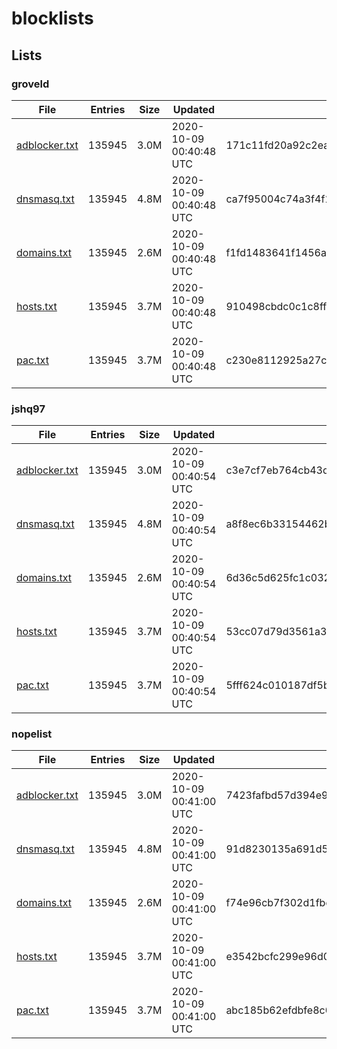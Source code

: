 # blocklists

## Lists

### groveld

|File|Entries|Size|Updated|Hash|
|-|-|-|-|-|
|[adblocker.txt](https://raw.githubusercontent.com/groveld/blocklists/lists/groveld/adblocker.txt)|135945|3.0M|2020-10-09 00:40:48 UTC|171c11fd20a92c2eac0794ad2983a8f189210010|
|[dnsmasq.txt](https://raw.githubusercontent.com/groveld/blocklists/lists/groveld/dnsmasq.txt)|135945|4.8M|2020-10-09 00:40:48 UTC|ca7f95004c74a3f4f1c3f8bcbfeb878dd2d3f8c1|
|[domains.txt](https://raw.githubusercontent.com/groveld/blocklists/lists/groveld/domains.txt)|135945|2.6M|2020-10-09 00:40:48 UTC|f1fd1483641f1456aa6b304668715231de6d7af8|
|[hosts.txt](https://raw.githubusercontent.com/groveld/blocklists/lists/groveld/hosts.txt)|135945|3.7M|2020-10-09 00:40:48 UTC|910498cbdc0c1c8ff12c3282acb9c63f5547a5c0|
|[pac.txt](https://raw.githubusercontent.com/groveld/blocklists/lists/groveld/pac.txt)|135945|3.7M|2020-10-09 00:40:48 UTC|c230e8112925a27c11e5771053c25b9878bbcaf1|

### jshq97

|File|Entries|Size|Updated|Hash|
|-|-|-|-|-|
|[adblocker.txt](https://raw.githubusercontent.com/groveld/blocklists/lists/jshq97/adblocker.txt)|135945|3.0M|2020-10-09 00:40:54 UTC|c3e7cf7eb764cb43d63a1c617168647cdc0195ad|
|[dnsmasq.txt](https://raw.githubusercontent.com/groveld/blocklists/lists/jshq97/dnsmasq.txt)|135945|4.8M|2020-10-09 00:40:54 UTC|a8f8ec6b33154462bca708f5f40106be6702e557|
|[domains.txt](https://raw.githubusercontent.com/groveld/blocklists/lists/jshq97/domains.txt)|135945|2.6M|2020-10-09 00:40:54 UTC|6d36c5d625fc1c0320bb043dca9fb4f7684be834|
|[hosts.txt](https://raw.githubusercontent.com/groveld/blocklists/lists/jshq97/hosts.txt)|135945|3.7M|2020-10-09 00:40:54 UTC|53cc07d79d3561a30996c6529a932ae5031cfb31|
|[pac.txt](https://raw.githubusercontent.com/groveld/blocklists/lists/jshq97/pac.txt)|135945|3.7M|2020-10-09 00:40:54 UTC|5fff624c010187df5b60749825f8657bc85daf53|

### nopelist

|File|Entries|Size|Updated|Hash|
|-|-|-|-|-|
|[adblocker.txt](https://raw.githubusercontent.com/groveld/blocklists/lists/nopelist/adblocker.txt)|135945|3.0M|2020-10-09 00:41:00 UTC|7423fafbd57d394e9592cde48a9f9d4ca3929e91|
|[dnsmasq.txt](https://raw.githubusercontent.com/groveld/blocklists/lists/nopelist/dnsmasq.txt)|135945|4.8M|2020-10-09 00:41:00 UTC|91d8230135a691d57f1ca8a3c88523002f6a24ed|
|[domains.txt](https://raw.githubusercontent.com/groveld/blocklists/lists/nopelist/domains.txt)|135945|2.6M|2020-10-09 00:41:00 UTC|f74e96cb7f302d1fbd2211ca54bc2521df22341f|
|[hosts.txt](https://raw.githubusercontent.com/groveld/blocklists/lists/nopelist/hosts.txt)|135945|3.7M|2020-10-09 00:41:00 UTC|e3542bcfc299e96d0af8fc17c86dc9dc8098897a|
|[pac.txt](https://raw.githubusercontent.com/groveld/blocklists/lists/nopelist/pac.txt)|135945|3.7M|2020-10-09 00:41:00 UTC|abc185b62efdbfe8c05d5f19e507021175b4f3bd|
